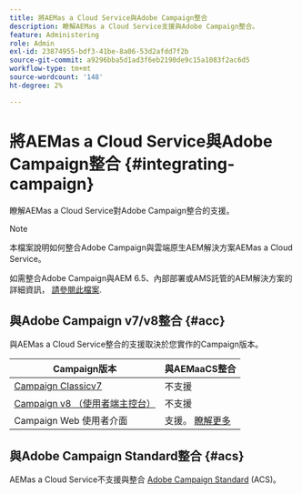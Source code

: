 ```yaml
---
title: 將AEMas a Cloud Service與Adobe Campaign整合
description: 瞭解AEMas a Cloud Service支援與Adobe Campaign整合。
feature: Administering
role: Admin
exl-id: 23874955-bdf3-41be-8a06-53d2afdd7f2b
source-git-commit: a9296bba5d1ad3f6eb2190de9c15a1083f2ac6d5
workflow-type: tm+mt
source-wordcount: '148'
ht-degree: 2%

---
```



# 將AEMas a Cloud Service與Adobe Campaign整合 {#integrating-campaign}

瞭解AEMas a Cloud Service對Adobe Campaign整合的支援。

>[!NOTE]
>
>本檔案說明如何整合Adobe Campaign與雲端原生AEM解決方案AEMas a Cloud Service。
>
>如需整合Adobe Campaign與AEM 6.5、內部部署或AMS託管的AEM解決方案的詳細資訊， [請參閱此檔案](https://experienceleague.adobe.com/docs/experience-manager-65/administering/integration/campaign.html).

## 與Adobe Campaign v7/v8整合 {#acc}

與AEMas a Cloud Service整合的支援取決於您實作的Campaign版本。

| Campaign版本 | 與AEMaaCS整合 |
|---|---|
| [Campaign Classicv7](https://experienceleague.adobe.com/docs/campaign-classic.html) | 不支援 |
| [Campaign v8 （使用者端主控台）](https://experienceleague.adobe.com/docs/campaign-v8.html) | 不支援 |
| Campaign Web 使用者介面 | 支援。 [瞭解更多](https://experienceleague.adobe.com/docs/campaign-web/v8/integrations/aem-assets.html) |


## 與Adobe Campaign Standard整合 {#acs}

AEMas a Cloud Service不支援與整合 [Adobe Campaign Standard](https://experienceleague.adobe.com/docs/campaign-standard.html) (ACS)。
